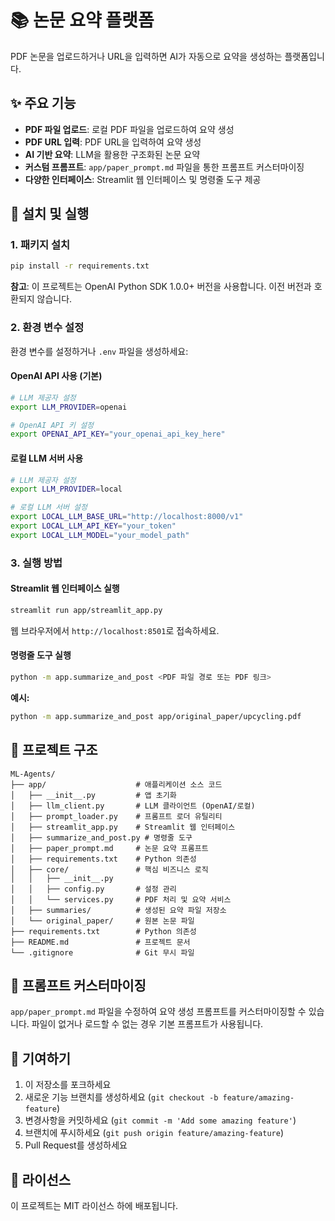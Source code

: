 # 📚 논문 요약 플랫폼

PDF 논문을 업로드하거나 URL을 입력하면 AI가 자동으로 요약을 생성하는 플랫폼입니다.

## ✨ 주요 기능

- **PDF 파일 업로드**: 로컬 PDF 파일을 업로드하여 요약 생성
- **PDF URL 입력**: PDF URL을 입력하여 요약 생성
- **AI 기반 요약**: LLM을 활용한 구조화된 논문 요약
- **커스텀 프롬프트**: `app/paper_prompt.md` 파일을 통한 프롬프트 커스터마이징
- **다양한 인터페이스**: Streamlit 웹 인터페이스 및 명령줄 도구 제공

## 🚀 설치 및 실행

### 1. 패키지 설치

```bash
pip install -r requirements.txt
```

**참고**: 이 프로젝트는 OpenAI Python SDK 1.0.0+ 버전을 사용합니다. 이전 버전과 호환되지 않습니다.

### 2. 환경 변수 설정

환경 변수를 설정하거나 `.env` 파일을 생성하세요:

#### OpenAI API 사용 (기본)
```bash
# LLM 제공자 설정
export LLM_PROVIDER=openai

# OpenAI API 키 설정
export OPENAI_API_KEY="your_openai_api_key_here"
```

#### 로컬 LLM 서버 사용
```bash
# LLM 제공자 설정
export LLM_PROVIDER=local

# 로컬 LLM 서버 설정
export LOCAL_LLM_BASE_URL="http://localhost:8000/v1"
export LOCAL_LLM_API_KEY="your_token"
export LOCAL_LLM_MODEL="your_model_path"
```

### 3. 실행 방법

#### Streamlit 웹 인터페이스 실행

```bash
streamlit run app/streamlit_app.py
```
웹 브라우저에서 `http://localhost:8501`로 접속하세요.

#### 명령줄 도구 실행

```bash
python -m app.summarize_and_post <PDF 파일 경로 또는 PDF 링크>
```

**예시:**
```bash
python -m app.summarize_and_post app/original_paper/upcycling.pdf
```

## 📁 프로젝트 구조

```
ML-Agents/
├── app/                    # 애플리케이션 소스 코드
│   ├── __init__.py         # 앱 초기화
│   ├── llm_client.py       # LLM 클라이언트 (OpenAI/로컬)
│   ├── prompt_loader.py    # 프롬프트 로더 유틸리티
│   ├── streamlit_app.py    # Streamlit 웹 인터페이스
│   ├── summarize_and_post.py # 명령줄 도구
│   ├── paper_prompt.md     # 논문 요약 프롬프트
│   ├── requirements.txt    # Python 의존성
│   ├── core/               # 핵심 비즈니스 로직
│   │   ├── __init__.py
│   │   ├── config.py       # 설정 관리
│   │   └── services.py     # PDF 처리 및 요약 서비스
│   ├── summaries/          # 생성된 요약 파일 저장소
│   └── original_paper/     # 원본 논문 파일
├── requirements.txt        # Python 의존성
├── README.md               # 프로젝트 문서
└── .gitignore              # Git 무시 파일
```

## 📝 프롬프트 커스터마이징

`app/paper_prompt.md` 파일을 수정하여 요약 생성 프롬프트를 커스터마이징할 수 있습니다. 파일이 없거나 로드할 수 없는 경우 기본 프롬프트가 사용됩니다.

## 🤝 기여하기

1. 이 저장소를 포크하세요
2. 새로운 기능 브랜치를 생성하세요 (`git checkout -b feature/amazing-feature`)
3. 변경사항을 커밋하세요 (`git commit -m 'Add some amazing feature'`)
4. 브랜치에 푸시하세요 (`git push origin feature/amazing-feature`)
5. Pull Request를 생성하세요

## 📄 라이선스

이 프로젝트는 MIT 라이선스 하에 배포됩니다.
